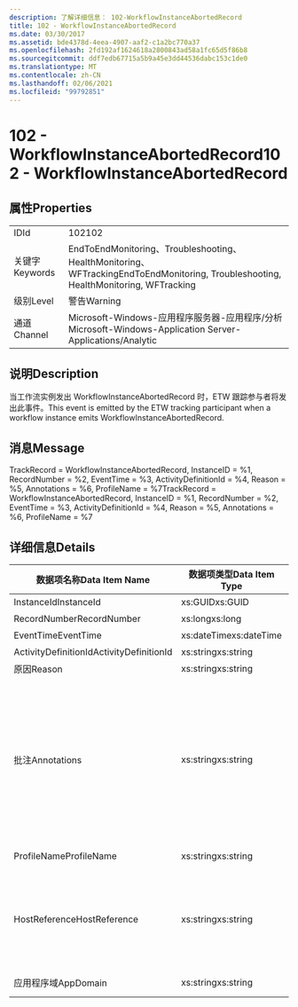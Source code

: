 ```yaml
---
description: 了解详细信息： 102-WorkflowInstanceAbortedRecord
title: 102 - WorkflowInstanceAbortedRecord
ms.date: 03/30/2017
ms.assetid: bde4378d-4eea-4907-aaf2-c1a2bc770a37
ms.openlocfilehash: 2fd192af1624618a2800843ad58a1fc65d5f86b8
ms.sourcegitcommit: ddf7edb67715a5b9a45e3dd44536dabc153c1de0
ms.translationtype: MT
ms.contentlocale: zh-CN
ms.lasthandoff: 02/06/2021
ms.locfileid: "99792851"
---
```

# <a name="102---workflowinstanceabortedrecord"></a><span data-ttu-id="f8d6f-103">102 - WorkflowInstanceAbortedRecord</span><span class="sxs-lookup"><span data-stu-id="f8d6f-103">102 - WorkflowInstanceAbortedRecord</span></span>

## <a name="properties"></a><span data-ttu-id="f8d6f-104">属性</span><span class="sxs-lookup"><span data-stu-id="f8d6f-104">Properties</span></span>  
  
|||  
|-|-|  
|<span data-ttu-id="f8d6f-105">ID</span><span class="sxs-lookup"><span data-stu-id="f8d6f-105">Id</span></span>|<span data-ttu-id="f8d6f-106">102</span><span class="sxs-lookup"><span data-stu-id="f8d6f-106">102</span></span>|  
|<span data-ttu-id="f8d6f-107">关键字</span><span class="sxs-lookup"><span data-stu-id="f8d6f-107">Keywords</span></span>|<span data-ttu-id="f8d6f-108">EndToEndMonitoring、Troubleshooting、HealthMonitoring、WFTracking</span><span class="sxs-lookup"><span data-stu-id="f8d6f-108">EndToEndMonitoring, Troubleshooting, HealthMonitoring, WFTracking</span></span>|  
|<span data-ttu-id="f8d6f-109">级别</span><span class="sxs-lookup"><span data-stu-id="f8d6f-109">Level</span></span>|<span data-ttu-id="f8d6f-110">警告</span><span class="sxs-lookup"><span data-stu-id="f8d6f-110">Warning</span></span>|  
|<span data-ttu-id="f8d6f-111">通道</span><span class="sxs-lookup"><span data-stu-id="f8d6f-111">Channel</span></span>|<span data-ttu-id="f8d6f-112">Microsoft-Windows-应用程序服务器-应用程序/分析</span><span class="sxs-lookup"><span data-stu-id="f8d6f-112">Microsoft-Windows-Application Server-Applications/Analytic</span></span>|  
  
## <a name="description"></a><span data-ttu-id="f8d6f-113">说明</span><span class="sxs-lookup"><span data-stu-id="f8d6f-113">Description</span></span>  

 <span data-ttu-id="f8d6f-114">当工作流实例发出 WorkflowInstanceAbortedRecord 时，ETW 跟踪参与者将发出此事件。</span><span class="sxs-lookup"><span data-stu-id="f8d6f-114">This event is emitted by the ETW tracking participant when a workflow instance emits WorkflowInstanceAbortedRecord.</span></span>  
  
## <a name="message"></a><span data-ttu-id="f8d6f-115">消息</span><span class="sxs-lookup"><span data-stu-id="f8d6f-115">Message</span></span>  

 <span data-ttu-id="f8d6f-116">TrackRecord = WorkflowInstanceAbortedRecord, InstanceID = %1, RecordNumber = %2, EventTime = %3, ActivityDefinitionId = %4, Reason = %5, Annotations = %6, ProfileName = %7</span><span class="sxs-lookup"><span data-stu-id="f8d6f-116">TrackRecord = WorkflowInstanceAbortedRecord, InstanceID = %1, RecordNumber = %2, EventTime = %3, ActivityDefinitionId = %4, Reason = %5, Annotations = %6, ProfileName = %7</span></span>  
  
## <a name="details"></a><span data-ttu-id="f8d6f-117">详细信息</span><span class="sxs-lookup"><span data-stu-id="f8d6f-117">Details</span></span>  
  
|<span data-ttu-id="f8d6f-118">数据项名称</span><span class="sxs-lookup"><span data-stu-id="f8d6f-118">Data Item Name</span></span>|<span data-ttu-id="f8d6f-119">数据项类型</span><span class="sxs-lookup"><span data-stu-id="f8d6f-119">Data Item Type</span></span>|<span data-ttu-id="f8d6f-120">说明</span><span class="sxs-lookup"><span data-stu-id="f8d6f-120">Description</span></span>|  
|--------------------|--------------------|-----------------|  
|<span data-ttu-id="f8d6f-121">InstanceId</span><span class="sxs-lookup"><span data-stu-id="f8d6f-121">InstanceId</span></span>|<span data-ttu-id="f8d6f-122">xs:GUID</span><span class="sxs-lookup"><span data-stu-id="f8d6f-122">xs:GUID</span></span>|<span data-ttu-id="f8d6f-123">工作流的实例 ID</span><span class="sxs-lookup"><span data-stu-id="f8d6f-123">The instance id for the workflow</span></span>|  
|<span data-ttu-id="f8d6f-124">RecordNumber</span><span class="sxs-lookup"><span data-stu-id="f8d6f-124">RecordNumber</span></span>|<span data-ttu-id="f8d6f-125">xs:long</span><span class="sxs-lookup"><span data-stu-id="f8d6f-125">xs:long</span></span>|<span data-ttu-id="f8d6f-126">发出的记录的序列号</span><span class="sxs-lookup"><span data-stu-id="f8d6f-126">The sequence number of the emitted record</span></span>|  
|<span data-ttu-id="f8d6f-127">EventTime</span><span class="sxs-lookup"><span data-stu-id="f8d6f-127">EventTime</span></span>|<span data-ttu-id="f8d6f-128">xs:dateTime</span><span class="sxs-lookup"><span data-stu-id="f8d6f-128">xs:dateTime</span></span>|<span data-ttu-id="f8d6f-129">发出该事件时的 UTC 时间</span><span class="sxs-lookup"><span data-stu-id="f8d6f-129">The time in UTC when the event was emitted</span></span>|  
|<span data-ttu-id="f8d6f-130">ActivityDefinitionId</span><span class="sxs-lookup"><span data-stu-id="f8d6f-130">ActivityDefinitionId</span></span>|<span data-ttu-id="f8d6f-131">xs:string</span><span class="sxs-lookup"><span data-stu-id="f8d6f-131">xs:string</span></span>|<span data-ttu-id="f8d6f-132">工作流中根活动的名称</span><span class="sxs-lookup"><span data-stu-id="f8d6f-132">The name of the root activity in the workflow</span></span>|  
|<span data-ttu-id="f8d6f-133">原因</span><span class="sxs-lookup"><span data-stu-id="f8d6f-133">Reason</span></span>|<span data-ttu-id="f8d6f-134">xs:string</span><span class="sxs-lookup"><span data-stu-id="f8d6f-134">xs:string</span></span>|<span data-ttu-id="f8d6f-135">中止工作流的原因</span><span class="sxs-lookup"><span data-stu-id="f8d6f-135">The reason the workflow was aborted</span></span>|  
|<span data-ttu-id="f8d6f-136">批注</span><span class="sxs-lookup"><span data-stu-id="f8d6f-136">Annotations</span></span>|<span data-ttu-id="f8d6f-137">xs:string</span><span class="sxs-lookup"><span data-stu-id="f8d6f-137">xs:string</span></span>|<span data-ttu-id="f8d6f-138">已添加到此事件中的批注。</span><span class="sxs-lookup"><span data-stu-id="f8d6f-138">The annotations that were added to this event.</span></span>  <span data-ttu-id="f8d6f-139">值存储在 xml 元素中，格式为 \<items> \< item  name = "annotationName" type="System.String"> a \</item> \</items> 。</span><span class="sxs-lookup"><span data-stu-id="f8d6f-139">The values are stored in an xml element in the format \<items>\< item  name = "annotationName" type="System.String">annotationValue\</item>\</items>.</span></span>  <span data-ttu-id="f8d6f-140">如果未指定任何批注，则该字符串包含 \<items/> 。</span><span class="sxs-lookup"><span data-stu-id="f8d6f-140">If no annotations are specified then the string contains \<items/>.</span></span> <span data-ttu-id="f8d6f-141">ETW 事件大小受到 ETW 缓冲区大小或 ETW 事件最大负载的限制。</span><span class="sxs-lookup"><span data-stu-id="f8d6f-141">The ETW event size is limited by the ETW buffer size or the max payload for an ETW event.</span></span> <span data-ttu-id="f8d6f-142">如果事件的大小超过 ETW 限制，则通过删除批注并将批注值替换为 ... 来截断事件。 \<items> \</items></span><span class="sxs-lookup"><span data-stu-id="f8d6f-142">If the size of the event exceeds the ETW limits, then the event is truncated by dropping the annotations and replacing the annotation value with \<items>...\</items>.</span></span>|  
|<span data-ttu-id="f8d6f-143">ProfileName</span><span class="sxs-lookup"><span data-stu-id="f8d6f-143">ProfileName</span></span>|<span data-ttu-id="f8d6f-144">xs:string</span><span class="sxs-lookup"><span data-stu-id="f8d6f-144">xs:string</span></span>|<span data-ttu-id="f8d6f-145">导致发出此事件的跟踪配置文件的名称</span><span class="sxs-lookup"><span data-stu-id="f8d6f-145">The name or the tracking profile that resulted in this event being emitted</span></span>|  
|<span data-ttu-id="f8d6f-146">HostReference</span><span class="sxs-lookup"><span data-stu-id="f8d6f-146">HostReference</span></span>|<span data-ttu-id="f8d6f-147">xs:string</span><span class="sxs-lookup"><span data-stu-id="f8d6f-147">xs:string</span></span>|<span data-ttu-id="f8d6f-148">对于 Web 承载的服务，此字段唯一标识 Web 层次结构中的服务。</span><span class="sxs-lookup"><span data-stu-id="f8d6f-148">For web hosted services, this field uniquely identifies the service in the web hierarchy.</span></span>  <span data-ttu-id="f8d6f-149">其格式定义为 "网站名称应用程序虚拟路径&#124;服务虚拟路径&#124;ServiceName" 示例： "Default Web Site//Calculatorapplication&#124;/CalculatorService.svc&#124;CalculatorService"</span><span class="sxs-lookup"><span data-stu-id="f8d6f-149">Its format is defined as 'Web Site Name Application Virtual Path&#124;Service Virtual Path&#124;ServiceName' Example: 'Default Web Site/CalculatorApplication&#124;/CalculatorService.svc&#124;CalculatorService'</span></span>|  
|<span data-ttu-id="f8d6f-150">应用程序域</span><span class="sxs-lookup"><span data-stu-id="f8d6f-150">AppDomain</span></span>|<span data-ttu-id="f8d6f-151">xs:string</span><span class="sxs-lookup"><span data-stu-id="f8d6f-151">xs:string</span></span>|<span data-ttu-id="f8d6f-152">由 AppDomain.CurrentDomain.FriendlyName 返回的字符串。</span><span class="sxs-lookup"><span data-stu-id="f8d6f-152">The string returned by AppDomain.CurrentDomain.FriendlyName.</span></span>|

